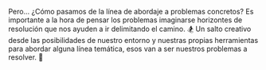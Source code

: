 Pero... ¿Cómo pasamos de la línea de abordaje a problemas concretos? 
Es importante a la hora de pensar los problemas imaginarse horizontes de resolución que nos ayuden a ir delimitando el camino. 
:snowboarder:  Un salto creativo desde las posibilidades de nuestro entorno y nuestras propias herramientas para abordar alguna línea temática, esos van a ser nuestros problemas a resolver. :muscle: